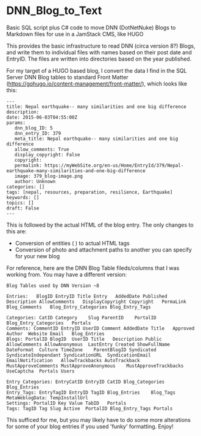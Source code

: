 # DNN_Blog_to_Text
Basic SQL script plus C# code to move DNN (DotNetNuke) Blogs to Markdown files for use in a JamStack CMS, like HUGO

This provides the basic infrastructure to read DNN (circa version 8?) Blogs, and write them to individual files with names based on their post date and EntryID. The files are written into directories based on the year published.

For my target of a HUGO based blog, I convert the data I find in the SQL Server DNN Blog tables to standard Front Matter (https://gohugo.io/content-management/front-matter/), which looks like this:

```
---
title: Nepal earthquake-- many similarities and one big difference
description: 
date: 2015-06-03T04:55:00Z
params:
   dnn_blog_ID: 5
   dnn_entry_ID: 379
   meta_title: Nepal earthquake-- many similarities and one big difference
   allow_comments: True
   display_copyright: False
   copyright: 
   permalink: https://myWebSite.org/en-us/Home/EntryId/379/Nepal-earthquake-many-similarities-and-one-big-difference
   image: 379_blog-image.png
   author: Unknown
categories: []
tags: [nepal, resources, preparation, resilience, Earthquake]
keywords: []
topics: []
draft: False
---
```

This is followed by the actual HTML of the blog entry. The only changes to this are:
- Conversion of entities (&nbsp;) to actual HTML tags
- Conversion of photo and attachment paths to another you can specify for your new blog

For reference, here are the DNN Blog Table fileds/columns that I was working from. You may have a different version:
```
Blog Tables used by DNN Version ~8

Entries:   BlogID EntryID Title Entry   AddedDate Published   Description AllowComments   DisplayCopyright Copyright   PermaLink Blog_Comments   Blog_Entry_Categories Blog_Entry_Tags

Categories: CatID Category    Slug ParentID    PortalID Blog_Entry_Categories   Portals
Comments: CommentID EntryID UserID Comment AddedDate Title   Approved Author  Website Email   Blog_Entries
Blogs: PortalID BlogID  UserID Title   Description Public  AllowComments AllowAnonymous  LastEntry Created ShowFullName DateFormat  Culture TimeZone    ParentBlogID Syndicated  SyndicateIndependant SyndicationURL  SyndicationEmail EmailNotification   AllowTrackbacks AutoTrackback   MustApproveComments MustApproveAnonymous    MustApproveTrackbacks UseCaptcha  Portals Users

Entry_Categories: EntryCatID EntryID CatID Blog_Categories Blog_Entries
Entry_Tags: EntryTagID EntryID TagID Blog_Entries    Blog_Tags
MetaWeblogData: TempInstallUrl
Settings: PortalID Key Value TabID   Portals
Tags: TagID Tag Slug Active  PortalID Blog_Entry_Tags Portals
```
This sufficed for me, but you may likely have to do some more alterations for some of your blog entries if you used 'funky' formatting. Enjoy!
